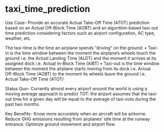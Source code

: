 # taxi_time_prediction

Use Case-
Provide an accurate Actual Take-Off Time (ATOT) prediction based on an Actual Off-Block Time (AOBT) and an algorithm-based taxi-out time prediction considering factors such as airport configuration, AC type, weather, etc.

The taxi-time is the time an airplane spends “driving” on the ground:
• Taxi-in is the time window between the moment the airplane’s wheels touch the ground i.e. the Actual Landing Time
(ALDT) and the moment it arrives at its assigned dock i.e. Actual In-Block Time (AIBT)
• Taxi-out is the time window between the moment the airplane starts moving from its dock i.e. Actual Off-Block Time
(AOBT) to the moment its wheels leave the ground i.e. Actual Take-Off Time (ATOT)

Status Quo-
Currently almost every airport around the world is using a moving average approach to predict TOT: the airport assumes that the taxi-out time for a given day will be equal to the average of taxi-outs during the past two months.

Key Benefits-
Know more accurately when an aircraft will be airborne.
Reduce GHG emissions resulting from airplanes’ idle time at the runway entrance.
Optimize ground movement and airport flow.